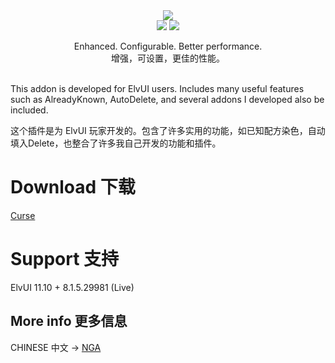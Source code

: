 <div align="center">
    <img src="https://github.com/fang2hou/ElvUI_WindTools/blob/beta/Title.png?raw=true"/><br>
    <img src="https://img.shields.io/badge/ElvUI-11.10-blue.svg?longCache=true&style=flat"/>
    <img src="https://img.shields.io/badge/Version-1.4.4-green.svg?longCache=true&style=flat"/>

Enhanced. Configurable. Better performance.<br>
增强，可设置，更佳的性能。
</div>

<br>
This addon is developed for ElvUI users. Includes many useful features such as AlreadyKnown, AutoDelete, and several addons I developed also be included.

这个插件是为 ElvUI 玩家开发的。包含了许多实用的功能，如已知配方染色，自动填入Delete，也整合了许多我自己开发的功能和插件。<br>


# Download 下载
[Curse](https://www.curseforge.com/wow/addons/elvui_windtools)

# Support 支持
ElvUI 11.10 + 8.1.5.29981 (Live)

## More info 更多信息
CHINESE 中文 → [NGA](http://bbs.ngacn.cc/read.php?tid=12142815)
